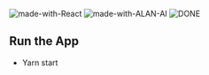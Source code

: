 ![made-with-React](https://img.shields.io/badge/Made%20with-REACT-1f425f.svg)
![made-with-ALAN-AI](https://img.shields.io/badge/Made%20with-ALAN%A20I-1f425f.svg)
![DONE](https://img.shields.io/badge/PROJECT-DONE-SUCCESS)



## Run the App 

- Yarn start



